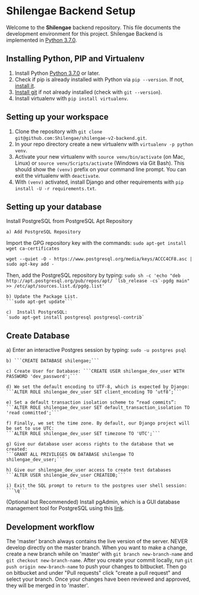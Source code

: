 # Shilengae Backend Setup

Welcome to the **Shilengae** backend repository. This file documents the development environment for this project. Shilengae Backend is implemented in [Python 3.7.0](https://www.python.org/downloads/release/python-370/).

## Installing Python, PIP and Virtualenv

1. Install Python [Python 3.7.0](https://www.python.org/downloads/release/python-370/) or later.
2. Check if pip is already installed with Python via `pip --version`. If not, [install it](https://pip.pypa.io/en/stable/installing/).
3. [Install git](https://git-scm.com/download/) if not already installed (check with `git --version`).
4. Install virtualenv with `pip install virtualenv`.

## Setting up your workspace

1. Clone the repository with `git clone git@github.com:Shilengae/shilengae-v2-backend.git`.
2. In your repo directory create a new virtualenv with `virtualenv -p python venv`.
3. Activate your new virtualenv with `source venv/bin/activate` (on Mac, Linux) or `source venv/Scripts/activate` (Windows via Git Bash). This should show the `(venv)` prefix on your command line prompt. You can exit the virtualenv with `deactivate`.
4. With `(venv)` activated, install Django and other requirements with `pip install -U -r requirements.txt`.

## Setting up your database

Install PostgreSQL from PostgreSQL Apt Repository

    a) Add PostgreSQL Repository

Import the GPG repository key with the commands:
`sudo apt-get install wget ca-certificates`

`wget --quiet -O - https://www.postgresql.org/media/keys/ACCC4CF8.asc | sudo apt-key add -`

Then, add the PostgreSQL repository by typing:
`` sudo sh -c 'echo "deb http://apt.postgresql.org/pub/repos/apt/ `lsb_release -cs`-pgdg main" >> /etc/apt/sources.list.d/pgdg.list' ``

    b) Update the Package List.
    ```sudo apt-get update```

    c)  Install PostgreSQL:
    `sudo apt-get install postgresql postgresql-contrib`

## Create Database

a) Enter an interactive Postgres session by typing:
`sudo -u postgres psql`

    b) ```CREATE DATABASE shilengae;```

    c) Create User for Database: ```CREATE USER shilengae_dev_user WITH PASSWORD 'dev_password';```

    d) We set the default encoding to UTF-8, which is expected by Django:
    ```ALTER ROLE shilengae_dev_user SET client_encoding TO ‘utf8’;```

    e) Set a default transaction isolation scheme to “read commits”:
    ```ALTER ROLE shilengae_dev_user SET default_transaction_isolation TO 'read committed';```

    f) Finally, we set the time zone. By default, our Django project will be set to use UTC:
    ```ALTER ROLE shilengae_dev_user SET timezone TO 'UTC';```

    g) Give our database user access rights to the database that we created:
    ```GRANT ALL PRIVILEGES ON DATABASE shilengae TO shilengae_dev_user;```

    h) Give our shilengae_dev_user access to create test databases
    ```ALTER USER shilengae_dev_user CREATEDB;```

    i) Exit the SQL prompt to return to the postgres user shell session:
    ```\q```

(Optional but Recommended) Install pgAdmin, which is a GUI database management tool for PostgreSQL using this [link](https://www.pgadmin.org/download/pgadmin-4-apt/).

## Development workflow

The 'master' branch always contains the live version of the server. NEVER develop directly on the master branch. When you want to make a change, create a new branch while on 'master' with `git branch new-branch-name` and `git checkout new-branch-name`. After you create your commit locally, run `git push origin new-branch-name` to push your changes to bitbucket. Then go on bitbucket and under "Pull requests" click "create a pull request" and select your branch. Once your changes have been reviewed and approved, they will be merged in to 'master'.
